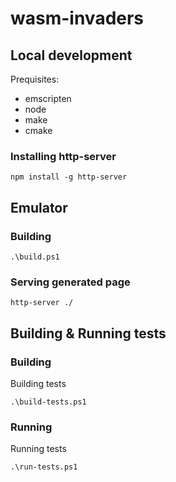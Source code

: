 # wasm-invaders

## Local development

Prequisites:
- emscripten
- node
- make
- cmake

### Installing http-server

```
npm install -g http-server
```

## Emulator

### Building

```
.\build.ps1
```

### Serving generated page

```
http-server ./
```

## Building & Running tests

### Building

Building tests
```
.\build-tests.ps1
```

### Running

Running tests
```
.\run-tests.ps1
```